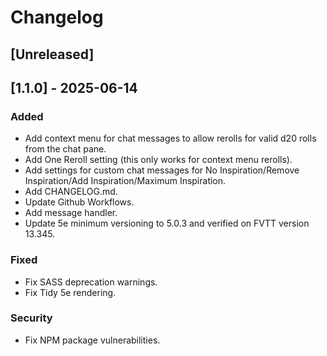 # Changelog

## [Unreleased]

## [1.1.0] - 2025-06-14

### Added

- Add context menu for chat messages to allow rerolls for valid d20 rolls from the chat pane.
- Add One Reroll setting (this only works for context menu rerolls).
- Add settings for custom chat messages for No Inspiration/Remove Inspiration/Add Inspiration/Maximum Inspiration.
- Add CHANGELOG.md.
- Update Github Workflows.
- Add message handler.
- Update 5e minimum versioning to 5.0.3 and verified on FVTT version 13.345.

### Fixed

- Fix SASS deprecation warnings.
- Fix Tidy 5e rendering.

### Security

- Fix NPM package vulnerabilities.
